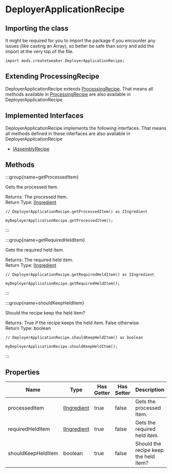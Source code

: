 # DeployerApplicationRecipe

## Importing the class

It might be required for you to import the package if you encounter any issues (like casting an Array), so better be safe than sorry and add the import at the very top of the file.
```zenscript
import mods.createtweaker.DeployerApplicationRecipe;
```


## Extending ProcessingRecipe

DeployerApplicationRecipe extends [ProcessingRecipe](/mods/createtweaker/recipe/type/ProcessingRecipe). That means all methods available in [ProcessingRecipe](/mods/createtweaker/recipe/type/ProcessingRecipe) are also available in DeployerApplicationRecipe

## Implemented Interfaces
DeployerApplicationRecipe implements the following interfaces. That means all methods defined in these interfaces are also available in DeployerApplicationRecipe

- [IAssemblyRecipe](/mods/createtweaker/recipe/type/IAssemblyRecipe)

## Methods

:::group{name=getProcessedItem}

Gets the processed Item.

Returns: The processed Item.  
Return Type: [IIngredient](/vanilla/api/ingredient/IIngredient)

```zenscript
// DeployerApplicationRecipe.getProcessedItem() as IIngredient

myDeployerApplicationRecipe.getProcessedItem();
```

:::

:::group{name=getRequiredHeldItem}

Gets the required held item.

Returns: The required held item.  
Return Type: [IIngredient](/vanilla/api/ingredient/IIngredient)

```zenscript
// DeployerApplicationRecipe.getRequiredHeldItem() as IIngredient

myDeployerApplicationRecipe.getRequiredHeldItem();
```

:::

:::group{name=shouldKeepHeldItem}

Should the recipe keep the held item?

Returns: True if the recipe keeps the held item. False otherwise.  
Return Type: boolean

```zenscript
// DeployerApplicationRecipe.shouldKeepHeldItem() as boolean

myDeployerApplicationRecipe.shouldKeepHeldItem();
```

:::


## Properties

| Name | Type | Has Getter | Has Setter | Description |
|------|------|------------|------------|-------------|
| processedItem | [IIngredient](/vanilla/api/ingredient/IIngredient) | true | false | Gets the processed Item. |
| requiredHeldItem | [IIngredient](/vanilla/api/ingredient/IIngredient) | true | false | Gets the required held item. |
| shouldKeepHeldItem | boolean | true | false | Should the recipe keep the held item? |

